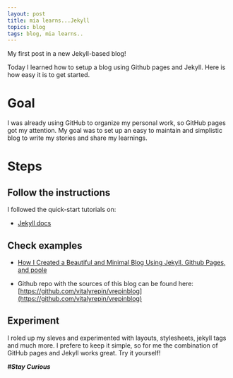 ```yaml
---
layout: post
title: mia learns...Jekyll
topics: blog
tags: blog, mia learns..
---
```


<div class="message">
My first post in a new Jekyll-based blog!
</div>

Today I learned how to setup a blog using Github pages and Jekyll.
Here is how easy it is to get started.

# Goal
I was already using GitHub to organize my personal work, so GitHub pages got my attention.
My goal was to set up an easy to maintain and simplistic blog to write my stories and share my learnings. 

# Steps
## Follow the instructions

I followed the quick-start tutorials on:

* [Jekyll docs](http://jekyllrb.com/docs/home/)

## Check examples

* [How I Created a Beautiful and Minimal Blog Using Jekyll, Github Pages, and poole](http://joshualande.com/jekyll-github-pages-poole)

* Github repo with the sources of this blog can be found here: [https://github.com/vitalyrepin/vrepinblog](https://github.com/vitalyrepin/vrepinblog)

## Experiment

I roled up my sleves and experimented with layouts, stylesheets, jekyll tags and much more.
I prefere to keep it simple, so for me the combination of GitHub pages and Jekyll works great.
Try it yourself!

**_#Stay Curious_**



